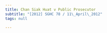 ```yaml
---
title: Chan Siak Huat v Public Prosecutor
subtitle: "[2012] SGHC 78 / 11\_April\_2012"
tags: null

---
```


